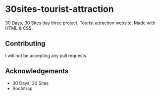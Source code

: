 # 30sites-tourist-attraction
30 Days, 30 Sites day three project. Tourist attraction website. Made with HTML & CSS.

## Contributing
I will not be accepting any pull requests.

## Acknowledgements
* 30 Days, 30 Sites
* Bootstrap
